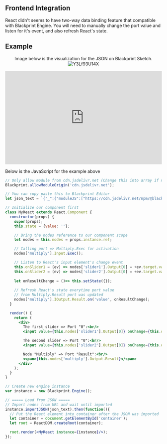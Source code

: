 ## Frontend Integration
React didn't seems to have two-way data binding feature that compatible with Blackprint Engine. You will need to manually change the port value and listen for it's event, and also refresh React's state.

## Example
<center>

Image below is the visualization for the JSON on Blackprint Sketch.
![Y3Lf93U14X](https://user-images.githubusercontent.com/11073373/184805845-ba6b13b4-fbc0-474c-b894-b6bcb40671e9.png)

</center>

<iframe height="300" style="width: 100%;" scrolling="no" title="Blackprint Engine + React" src="https://codepen.io/stefansarya/embed/abYQZeJ?default-tab=html%2Cresult" frameborder="no" loading="lazy" allowtransparency="true" allowfullscreen="true">
  See the Pen <a href="https://codepen.io/stefansarya/pen/abYQZeJ">
  Untitled</a> by StefansArya (<a href="https://codepen.io/stefansarya">@stefansarya</a>)
  on <a href="https://codepen.io">CodePen</a>.
</iframe>

Below is the JavaScript for the example above
```jsx
// Only allow module from cdn.jsdelivr.net (Change this into array if needed)
Blackprint.allowModuleOrigin('cdn.jsdelivr.net');

// You can copy paste this to Blackprint Editor
let json_text = `{"_":{"moduleJS":["https://cdn.jsdelivr.net/npm/@blackprint/nodes@0.5/dist/nodes-console.mjs","https://cdn.jsdelivr.net/npm/@blackprint/nodes@0.5/dist/nodes-input.mjs","https://cdn.jsdelivr.net/npm/@blackprint/nodes@0.5/dist/nodes-example.mjs"]},"Console/Log":[{"i":0,"x":556,"y":109,"id":"logger"}],"Input/UI/SliderBox":[{"i":1,"x":86,"y":154,"id":"slider1","data":{"0":{"value":2,"min":-100,"max":100,"step":0.1}},"output":{"0":[{"i":2,"name":"A"}]}},{"i":4,"x":86,"y":193,"id":"slider2","data":{"0":{"value":2,"min":-100,"max":100,"step":0.1}},"output":{"0":[{"i":2,"name":"B"}]}}],"Example/Math/Multiply":[{"i":2,"x":326,"y":90,"id":"multiply","output":{"Result":[{"i":0,"name":"Any"}]}}],"Example/Button/Simple":[{"i":3,"x":49,"y":55,"output":{"Clicked":[{"i":2,"name":"Exec"}]}}]}`;

// Initialize our component first
class MyReact extends React.Component {
  constructor(props) {
    super(props);
    this.state = {value: ''};

    // Bring the nodes reference to our component scope
    let nodes = this.nodes = props.instance.ref;

    // Calling port => Multiply.Exec for activation
    nodes['multiply'].Input.Exec();

	// Listen to React's input element's change event
    this.onSlider1 = (ev) => nodes['slider1'].Output[0] = +ev.target.value;
    this.onSlider2 = (ev) => nodes['slider2'].Output[0] = +ev.target.value;
    
    let onResultChange = ()=> this.setState({});
    
    // Refresh React's state everytime port value
    // from Multiply.Result port was updated
    nodes['multiply'].IOutput.Result.on('value', onResultChange);
  }

  render() {
    return (
      <div>
        The first slider => Port "0":<br/>
        <input value={this.nodes['slider1'].Output[0]} onChange={this.onSlider1} type="number"/>

        The second slider => Port "0":<br/>
        <input value={this.nodes['slider2'].Output[0]} onChange={this.onSlider2} type="number"/>

        Node "Multiply" => Port "Result":<br/>
        <span>{this.nodes['multiply'].Output.Result}</span>
      </div>
    );
  }
}

// Create new engine instance
var instance = new Blackprint.Engine();

// ===== Load from JSON =====
// Import nodes from URL and wait until imported
instance.importJSON(json_text).then(function(){
  // Put the React element into container after the JSON was imported
  let container = document.getElementById('container');
  let root = ReactDOM.createRoot(container);

  root.render(<MyReact instance={instance}/>);
});
```